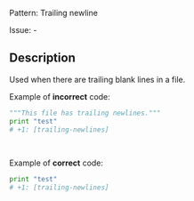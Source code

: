 Pattern: Trailing newline

Issue: -

## Description

Used when there are trailing blank lines in a file.


Example of **incorrect** code:

```python
"""This file has trailing newlines."""
print "test"
# +1: [trailing-newlines]
 
 


```

Example of **correct** code:
```python
print "test"
# +1: [trailing-newlines]
```
